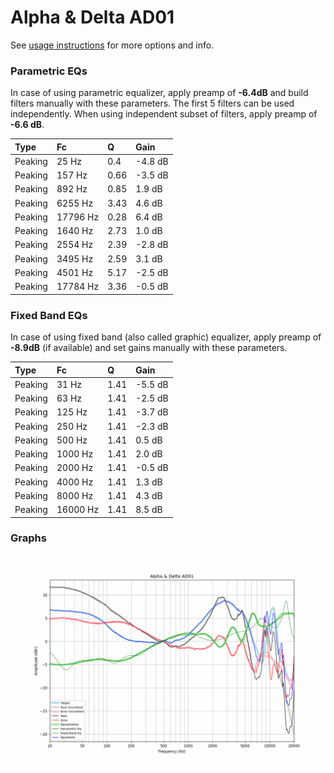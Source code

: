 # Alpha & Delta AD01
See [usage instructions](https://github.com/jaakkopasanen/AutoEq#usage) for more options and info.

### Parametric EQs
In case of using parametric equalizer, apply preamp of **-6.4dB** and build filters manually
with these parameters. The first 5 filters can be used independently.
When using independent subset of filters, apply preamp of **-6.6 dB**.

| Type    | Fc       |    Q | Gain    |
|:--------|:---------|:-----|:--------|
| Peaking | 25 Hz    | 0.4  | -4.8 dB |
| Peaking | 157 Hz   | 0.66 | -3.5 dB |
| Peaking | 892 Hz   | 0.85 | 1.9 dB  |
| Peaking | 6255 Hz  | 3.43 | 4.6 dB  |
| Peaking | 17796 Hz | 0.28 | 6.4 dB  |
| Peaking | 1640 Hz  | 2.73 | 1.0 dB  |
| Peaking | 2554 Hz  | 2.39 | -2.8 dB |
| Peaking | 3495 Hz  | 2.59 | 3.1 dB  |
| Peaking | 4501 Hz  | 5.17 | -2.5 dB |
| Peaking | 17784 Hz | 3.36 | -0.5 dB |

### Fixed Band EQs
In case of using fixed band (also called graphic) equalizer, apply preamp of **-8.9dB**
(if available) and set gains manually with these parameters.

| Type    | Fc       |    Q | Gain    |
|:--------|:---------|:-----|:--------|
| Peaking | 31 Hz    | 1.41 | -5.5 dB |
| Peaking | 63 Hz    | 1.41 | -2.5 dB |
| Peaking | 125 Hz   | 1.41 | -3.7 dB |
| Peaking | 250 Hz   | 1.41 | -2.3 dB |
| Peaking | 500 Hz   | 1.41 | 0.5 dB  |
| Peaking | 1000 Hz  | 1.41 | 2.0 dB  |
| Peaking | 2000 Hz  | 1.41 | -0.5 dB |
| Peaking | 4000 Hz  | 1.41 | 1.3 dB  |
| Peaking | 8000 Hz  | 1.41 | 4.3 dB  |
| Peaking | 16000 Hz | 1.41 | 8.5 dB  |

### Graphs
![](./Alpha%20&%20Delta%20AD01.png)